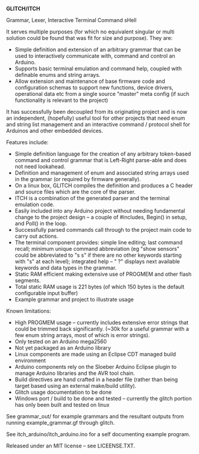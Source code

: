 **GLITCH/ITCH**

Grammar, Lexer, Interactive Terminal Command sHell

It serves multiple purposes (for which no equivalent singular or multi solution could be found that was fit for size and purpose). They are:

- Simple definition and extension of an arbitrary grammar that can be used to interactively communicate with, command and control an Arduino.
- Supports basic terminal emulation and command help, coupled with definable enums and string arrays.
- Allow extension and maintenance of base firmware code and configuration schemas to support new functions, device drivers, operational data etc from a single source &quot;master&quot; meta config (if such functionality is relevant to the project)

It has successfully been decoupled from its originating project and is now an independent, (hopefully) useful tool for other projects that need enum and string list management and an interactive command / protocol shell for Arduinos and other embedded devices.

Features include:

- Simple definition language for the creation of any arbitrary token-based command and control grammar that is Left-Right parse-able and does not need lookahead.
- Definition and management of enum and associated string arrays used in the grammar (or required by firmware generally).
- On a linux box, GLITCH compiles the definition and produces a C header and source files which are the core of the parser.
- ITCH is a combination of the generated parser and the terminal emulation code.
- Easily included into any Arduino project without needing fundamental change to the project design – a couple of #includes, Begin() in setup, and Poll() in the loop.
- Successfully parsed commands call through to the project main code to carry out actions.
- The terminal component provides: simple line editing; last command recall; minimum unique command abbreviation (eg &quot;show sensors&quot; could be abbreviated to &quot;s s&quot; if there are no other keywords starting with &quot;s&quot; at each level); integrated help – &quot; ?&quot; displays next available keywords and data types in the grammar.
- Static RAM efficient making extensive use of PROGMEM and other flash segments.
- Total static RAM usage is 221 bytes (of which 150 bytes is the default configurable input buffer)
- Example grammar and project to illustrate usage

Known limitations:

- High PROGMEM usage – currently includes extensive error strings that could be trimmed back significantly. (~30k for a useful grammar with a few enum string arrays, most of which is error strings).
- Only tested on an Arduino mega2560
- Not yet packaged as an Arduino library
- Linux components are made using an Eclipse CDT managed build environment
- Arduino components rely on the Sloeber Arduino Eclipse plugin to manage Arduino libraries and the AVR tool chain.
- Build directives are hand crafted in a header file (rather than being target based using an external make/build utility).
- Glitch usage documentation to be done
- Windows port / build to be done and tested – currently the glitch portion has only been built and tested on linux

See grammar\_out/ for example grammars and the resultant outputs from running example\_grammar.gf through glitch.

See itch\_arduino/itch\_arduino.ino for a self documenting example program.

Released under an MIT license – see LICEENSE.TXT.
